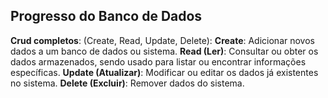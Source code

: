 ## Progresso do Banco de Dados

**Crud completos**:  (Create, Read, Update, Delete):
**Create**: Adicionar novos dados a um banco de dados ou sistema. 
**Read (Ler)**: Consultar ou obter os dados armazenados, sendo usado para listar ou encontrar informações específicas. 
**Update (Atualizar)**: Modificar ou editar os dados já existentes no sistema. 
**Delete (Excluir)**: Remover dados do sistema. 